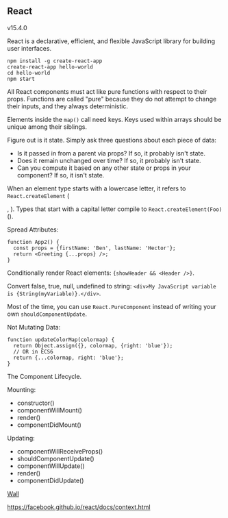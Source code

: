 React
-

v15.4.0

React is a declarative, efficient, and flexible JavaScript library for building user interfaces.

````
npm install -g create-react-app
create-react-app hello-world
cd hello-world
npm start
````

All React components must act like pure functions with respect to their props.
Functions are called "pure" because they do not attempt to change their inputs, and they always deterministic.

Elements inside the `map()` call need keys.
Keys used within arrays should be unique among their siblings.

Figure out is it state.
Simply ask three questions about each piece of data:
* Is it passed in from a parent via props? If so, it probably isn't state.
* Does it remain unchanged over time? If so, it probably isn't state.
* Can you compute it based on any other state or props in your component? If so, it isn't state.

When an element type starts with a lowercase letter, it refers to `React.createElement` (<div>, <span>).
Types that start with a capital letter compile to `React.createElement(Foo)` (<Foo />).

Spread Attributes:
````
function App2() {
  const props = {firstName: 'Ben', lastName: 'Hector'};
  return <Greeting {...props} />;
}
````

Conditionally render React elements: `{showHeader && <Header />}`.

Convert false, true, null, undefined to string: `<div>My JavaScript variable is {String(myVariable)}.</div>`.

Most of the time, you can use `React.PureComponent` instead of writing your own `shouldComponentUpdate`.

Not Mutating Data:
````
function updateColorMap(colormap) {
  return Object.assign({}, colormap, {right: 'blue'});
  // OR in ECS6
  return {...colormap, right: 'blue'};
}
````

The Component Lifecycle.

Mounting:

* constructor()
* componentWillMount()
* render()
* componentDidMount()

Updating:

* componentWillReceiveProps()
* shouldComponentUpdate()
* componentWillUpdate()
* render()
* componentDidUpdate()

[Wall](https://github.com/cn007b/wall/blob/master/wall/src/web/js/implementation/react/babel/app.babel)

https://facebook.github.io/react/docs/context.html
